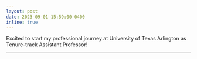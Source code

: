 ```yaml
---
layout: post
date: 2023-09-01 15:59:00-0400
inline: true
---
```


Excited to start my professional journey at University of Texas Arlington as Tenure-track Assistant Professor!

---
